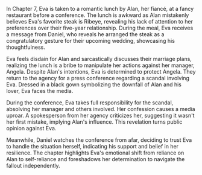 In Chapter 7, Eva is taken to a romantic lunch by Alan, her fiancé, at a fancy restaurant before a conference. The lunch is awkward as Alan mistakenly believes Eva's favorite steak is Ribeye, revealing his lack of attention to her preferences over their five-year relationship. During the meal, Eva receives a message from Daniel, who reveals he arranged the steak as a congratulatory gesture for their upcoming wedding, showcasing his thoughtfulness.

Eva feels disdain for Alan and sarcastically discusses their marriage plans, realizing the lunch is a bribe to manipulate her actions against her manager, Angela. Despite Alan's intentions, Eva is determined to protect Angela. They return to the agency for a press conference regarding a scandal involving Eva. Dressed in a black gown symbolizing the downfall of Alan and his lover, Eva faces the media.

During the conference, Eva takes full responsibility for the scandal, absolving her manager and others involved. Her confession causes a media uproar. A spokesperson from her agency criticizes her, suggesting it wasn't her first mistake, implying Alan's influence. This revelation turns public opinion against Eva.

Meanwhile, Daniel watches the conference from afar, deciding to trust Eva to handle the situation herself, indicating his support and belief in her resilience. The chapter highlights Eva's emotional shift from reliance on Alan to self-reliance and foreshadows her determination to navigate the fallout independently.
